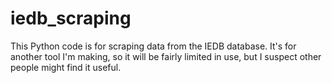 # iedb_scraping
This Python code is for scraping data from the IEDB database. It's for another tool I'm making, so it will be fairly limited in use, but I suspect other people might find it useful.
